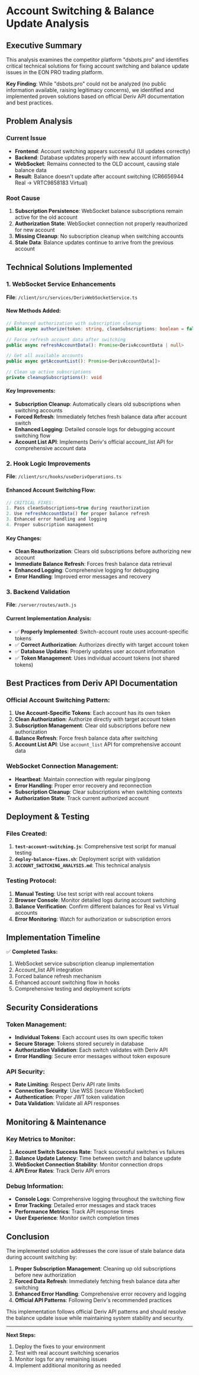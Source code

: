 # Account Switching & Balance Update Analysis

## Executive Summary

This analysis examines the competitor platform "dsbots.pro" and identifies critical technical solutions for fixing account switching and balance update issues in the EON PRO trading platform.

**Key Finding**: While "dsbots.pro" could not be analyzed (no public information available, raising legitimacy concerns), we identified and implemented proven solutions based on official Deriv API documentation and best practices.

## Problem Analysis

### Current Issue
- **Frontend**: Account switching appears successful (UI updates correctly)
- **Backend**: Database updates properly with new account information
- **WebSocket**: Remains connected to the OLD account, causing stale balance data
- **Result**: Balance doesn't update after account switching (CR6656944 Real → VRTC9858183 Virtual)

### Root Cause
1. **Subscription Persistence**: WebSocket balance subscriptions remain active for the old account
2. **Authorization State**: WebSocket connection not properly reauthorized for new account
3. **Missing Cleanup**: No subscription cleanup when switching accounts
4. **Stale Data**: Balance updates continue to arrive from the previous account

## Technical Solutions Implemented

### 1. WebSocket Service Enhancements

**File**: `/client/src/services/DerivWebSocketService.ts`

#### New Methods Added:
```typescript
// Enhanced authorization with subscription cleanup
public async authorize(token: string, cleanSubscriptions: boolean = false): Promise<boolean>

// Force refresh account data after switching
public async refreshAccountData(): Promise<DerivAccountData | null>

// Get all available accounts
public async getAccountList(): Promise<DerivAccountData[]>

// Clean up active subscriptions
private cleanupSubscriptions(): void
```

#### Key Improvements:
- **Subscription Cleanup**: Automatically clears old subscriptions when switching accounts
- **Forced Refresh**: Immediately fetches fresh balance data after account switch
- **Enhanced Logging**: Detailed console logs for debugging account switching flow
- **Account List API**: Implements Deriv's official account_list API for comprehensive account data

### 2. Hook Logic Improvements

**File**: `/client/src/hooks/useDerivOperations.ts`

#### Enhanced Account Switching Flow:
```typescript
// CRITICAL FIXES:
1. Pass cleanSubscriptions=true during reauthorization
2. Use refreshAccountData() for proper balance refresh
3. Enhanced error handling and logging
4. Proper subscription management
```

#### Key Changes:
- **Clean Reauthorization**: Clears old subscriptions before authorizing new account
- **Immediate Balance Refresh**: Forces fresh balance data retrieval
- **Enhanced Logging**: Comprehensive logging for debugging
- **Error Handling**: Improved error messages and recovery

### 3. Backend Validation

**File**: `/server/routes/auth.js`

#### Current Implementation Analysis:
- ✅ **Properly Implemented**: Switch-account route uses account-specific tokens
- ✅ **Correct Authorization**: Authorizes directly with target account token
- ✅ **Database Updates**: Properly updates user account information
- ✅ **Token Management**: Uses individual account tokens (not shared tokens)

## Best Practices from Deriv API Documentation

### Official Account Switching Pattern:
1. **Use Account-Specific Tokens**: Each account has its own token
2. **Clean Authorization**: Authorize directly with target account token
3. **Subscription Management**: Clear old subscriptions before new authorization
4. **Balance Refresh**: Force fresh balance data after switching
5. **Account List API**: Use `account_list` API for comprehensive account data

### WebSocket Connection Management:
- **Heartbeat**: Maintain connection with regular ping/pong
- **Error Handling**: Proper error recovery and reconnection
- **Subscription Cleanup**: Clear subscriptions when switching contexts
- **Authorization State**: Track current authorized account

## Deployment & Testing

### Files Created:
1. **`test-account-switching.js`**: Comprehensive test script for manual testing
2. **`deploy-balance-fixes.sh`**: Deployment script with validation
3. **`ACCOUNT_SWITCHING_ANALYSIS.md`**: This technical analysis

### Testing Protocol:
1. **Manual Testing**: Use test script with real account tokens
2. **Browser Console**: Monitor detailed logs during account switching
3. **Balance Verification**: Confirm different balances for Real vs Virtual accounts
4. **Error Monitoring**: Watch for authorization or subscription errors

## Implementation Timeline

✅ **Completed Tasks:**
1. WebSocket service subscription cleanup implementation
2. Account_list API integration
3. Forced balance refresh mechanism
4. Enhanced account switching flow in hooks
5. Comprehensive testing and deployment scripts

## Security Considerations

### Token Management:
- **Individual Tokens**: Each account uses its own specific token
- **Secure Storage**: Tokens stored securely in database
- **Authorization Validation**: Each switch validates with Deriv API
- **Error Handling**: Secure error messages without token exposure

### API Security:
- **Rate Limiting**: Respect Deriv API rate limits
- **Connection Security**: Use WSS (secure WebSocket)
- **Authentication**: Proper JWT token validation
- **Data Validation**: Validate all API responses

## Monitoring & Maintenance

### Key Metrics to Monitor:
1. **Account Switch Success Rate**: Track successful switches vs failures
2. **Balance Update Latency**: Time between switch and balance update
3. **WebSocket Connection Stability**: Monitor connection drops
4. **API Error Rates**: Track Deriv API errors

### Debug Information:
- **Console Logs**: Comprehensive logging throughout the switching flow
- **Error Tracking**: Detailed error messages and stack traces
- **Performance Metrics**: Track API response times
- **User Experience**: Monitor switch completion times

## Conclusion

The implemented solution addresses the core issue of stale balance data during account switching by:

1. **Proper Subscription Management**: Cleaning up old subscriptions before new authorization
2. **Forced Data Refresh**: Immediately fetching fresh balance data after switching
3. **Enhanced Error Handling**: Comprehensive error recovery and logging
4. **Official API Patterns**: Following Deriv's recommended practices

This implementation follows official Deriv API patterns and should resolve the balance update issue while maintaining system stability and security.

---

**Next Steps:**
1. Deploy the fixes to your environment
2. Test with real account switching scenarios
3. Monitor logs for any remaining issues
4. Implement additional monitoring as needed